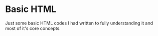 # Basic HTML
Just some basic HTML codes I had written to fully understanding it and most of it's core concepts.

